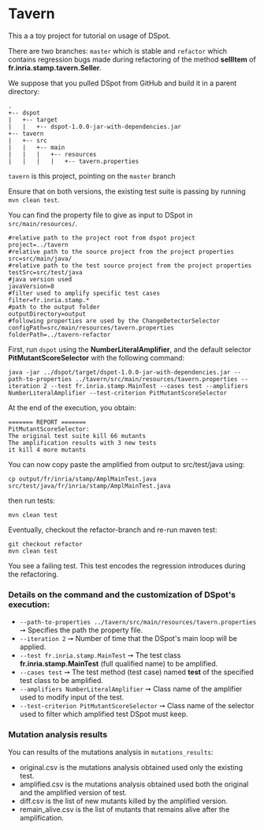 # Tavern

This a a toy project for tutorial on usage of DSpot.

There are two branches: `master` which is stable and `refactor` which contains regression bugs made during refactoring of the method **sellItem** of **fr.inria.stamp.tavern.Seller**.

We suppose that you pulled DSpot from GitHub and build it in a parent directory:
```
.
+-- dspot
|   +-- target
|   |   +-- dspot-1.0.0-jar-with-dependencies.jar
+-- tavern
|   +-- src
|   |   +-- main
|   |   |   +-- resources
|   |   |   |   +-- tavern.properties
```

`tavern` is this project, pointing on the `master` branch

Ensure that on both versions, the existing test suite is passing by running `mvn clean test`.

You can find the property file to give as input to DSpot in `src/main/resources/`.
```
#relative path to the project root from dspot project
project=../tavern
#relative path to the source project from the project properties
src=src/main/java/
#relative path to the test source project from the project properties
testSrc=src/test/java
#java version used
javaVersion=8
#filter used to amplify specific test cases
filter=fr.inria.stamp.*
#path to the output folder
outputDirectory=output
#following properties are used by the ChangeDetectorSelector
configPath=src/main/resources/tavern.properties
folderPath=../tavern-refactor
```

First, run `dspot` using the **NumberLiteralAmplifier**, and the default selector **PitMutantScoreSelector** with the following command:

```
java -jar ../dspot/target/dspot-1.0.0-jar-with-dependencies.jar --path-to-properties ../tavern/src/main/resources/tavern.properties --iteration 2 --test fr.inria.stamp.MainTest --cases test --amplifiers NumberLiteralAmplifier --test-criterion PitMutantScoreSelector
```

At the end of the execution, you obtain:
```
======= REPORT =======
PitMutantScoreSelector:
The original test suite kill 66 mutants
The amplification results with 3 new tests
it kill 4 more mutants
```

You can now copy paste the amplified from output to src/test/java using:

```
cp output/fr/inria/stamp/AmplMainTest.java src/test/java/fr/inria/stamp/AmplMainTest.java
```

then run tests:

```
mvn clean test
```

Eventually, checkout the refactor-branch and re-run maven test:

```
git checkout refactor
mvn clean test
```

You see a failing test. This test encodes the regression introduces during the refactoring.

### Details on the command and the customization of DSpot's execution:

* `--path-to-properties ../tavern/src/main/resources/tavern.properties` &#10137; Specifies the path the property file.
* `--iteration 2` &#10137; Number of time that the DSpot's main loop will be applied.
* `--test fr.inria.stamp.MainTest` &#10137; The test class **fr.inria.stamp.MainTest** (full qualified name) to be amplified.
* `--cases test` &#10137; The test method (test case) named **test** of the specified test class to be amplified.
* `--amplifiers NumberLiteralAmplifier` &#10137; Class name of the amplifier used to modify input of the test.
* `--test-criterion PitMutantScoreSelector` &#10137; Class name of the selector used to filter which amplified test DSpot must keep.

### Mutation analysis results

You can results of the mutations analysis in `mutations_results`:

* original.csv is the mutations analysis obtained used only the existing test.
* amplified.csv is the mutations analysis obtained used both the original and the amplified version of test.
* diff.csv is the list of new mutants killed by the amplified version.
* remain_alive.csv is the list of mutants that remains alive after the amplification.
